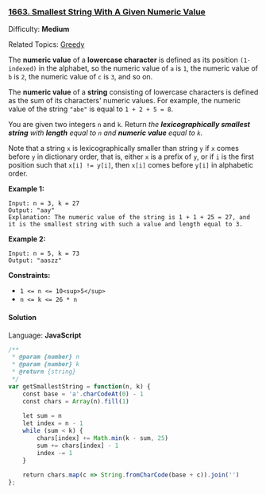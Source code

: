 ### [1663\. Smallest String With A Given Numeric Value](https://leetcode.com/problems/smallest-string-with-a-given-numeric-value/)

Difficulty: **Medium**  

Related Topics: [Greedy](https://leetcode.com/tag/greedy/)


The **numeric value** of a **lowercase character** is defined as its position `(1-indexed)` in the alphabet, so the numeric value of `a` is `1`, the numeric value of `b` is `2`, the numeric value of `c` is `3`, and so on.

The **numeric value** of a **string** consisting of lowercase characters is defined as the sum of its characters' numeric values. For example, the numeric value of the string `"abe"` is equal to `1 + 2 + 5 = 8`.

You are given two integers `n` and `k`. Return _the **lexicographically smallest string** with **length** equal to `n` and **numeric value** equal to `k`._

Note that a string `x` is lexicographically smaller than string `y` if `x` comes before `y` in dictionary order, that is, either `x` is a prefix of `y`, or if `i` is the first position such that `x[i] != y[i]`, then `x[i]` comes before `y[i]` in alphabetic order.

**Example 1:**

```
Input: n = 3, k = 27
Output: "aay"
Explanation: The numeric value of the string is 1 + 1 + 25 = 27, and it is the smallest string with such a value and length equal to 3.
```

**Example 2:**

```
Input: n = 5, k = 73
Output: "aaszz"
```

**Constraints:**

*   `1 <= n <= 10<sup>5</sup>`
*   `n <= k <= 26 * n`


#### Solution

Language: **JavaScript**

```javascript
/**
 * @param {number} n
 * @param {number} k
 * @return {string}
 */
var getSmallestString = function(n, k) {
    const base = 'a'.charCodeAt(0) - 1
    const chars = Array(n).fill(1)
    
    let sum = n
    let index = n - 1
    while (sum < k) {
        chars[index] += Math.min(k - sum, 25)
        sum += chars[index] - 1
        index -= 1
    }
    
    return chars.map(c => String.fromCharCode(base + c)).join('')
};
```